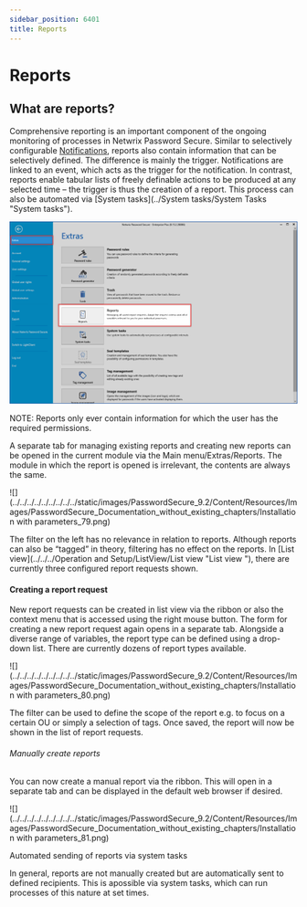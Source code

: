 ```yaml
---
sidebar_position: 6401
title: Reports
---
```


# Reports

## What are reports?

Comprehensive reporting is an important component of the ongoing monitoring of processes in Netwrix Password Secure. Similar to selectively configurable [Notifications](../../../ClientModule/Notifications/Notifications "Notifications"), reports also contain information that can be selectively defined. The difference is mainly the trigger. Notifications are linked to an event, which acts as the trigger for the notification. In contrast, reports enable tabular lists of freely definable actions to be produced at any selected time – the trigger is thus the creation of a report. This process can also be automated via [System tasks](../System tasks/System Tasks "System tasks").

![reports](../../../../../../../../../static/images/PasswordSecure_9.2/Content/Resources/Images/Installation_with_parameters_78-en.png "reports")
  

NOTE: Reports only ever contain information for which the user has the required permissions.

A separate tab for managing existing reports and creating new reports can be opened in the current module via the Main menu/Extras/Reports. The module in which the report is opened is irrelevant, the
contents are always the same.

![](../../../../../../../../../static/images/PasswordSecure_9.2/Content/Resources/Images/PasswordSecure_Documentation_without_existing_chapters/Installation with parameters_79.png)

The filter on the left has no relevance in relation to reports. Although reports can also be “tagged” in theory, filtering has no effect on the reports. In [List view](../../../Operation and Setup/ListView/List view "List view "), there are currently three configured report requests shown.

#### Creating a report request

New report requests can be created in list view via the ribbon or also the context menu that is accessed using the right mouse button. The form for creating a new report request again opens in a separate tab. Alongside a diverse range of variables, the report type can be defined using a drop-down list. There are currently dozens of report types available.

![](../../../../../../../../../static/images/PasswordSecure_9.2/Content/Resources/Images/PasswordSecure_Documentation_without_existing_chapters/Installation with parameters_80.png)

The filter can be used to define the scope of the report e.g. to focus on a certain OU or simply a selection of tags. Once saved, the report will now be shown in the list of report requests.

###### Manually create reports

You can now create a manual report via the ribbon. This will open in a separate tab and can be displayed in the default web browser if desired.

![](../../../../../../../../../static/images/PasswordSecure_9.2/Content/Resources/Images/PasswordSecure_Documentation_without_existing_chapters/Installation with parameters_81.png)

Automated sending of reports via system tasks

In general, reports are not manually created but are automatically sent to defined recipients. This is apossible via system tasks, which can run processes of this nature at set times.